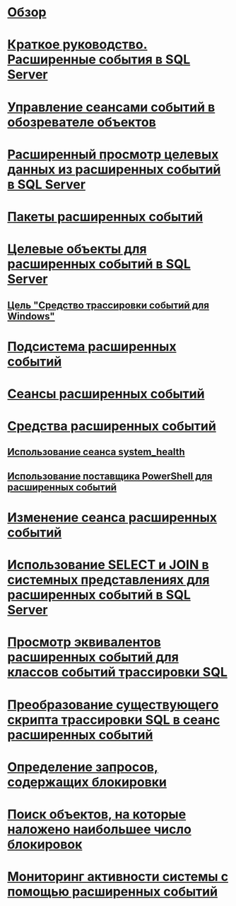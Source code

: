 # [Обзор](extended-events.md)  
# [Краткое руководство. Расширенные события в SQL Server](quick-start-extended-events-in-sql-server.md)  
# [Управление сеансами событий в обозревателе объектов](manage-event-sessions-in-the-object-explorer.md)  
# [Расширенный просмотр целевых данных из расширенных событий в SQL Server](advanced-viewing-of-target-data-from-extended-events-in-sql-server.md)  
# [Пакеты расширенных событий](sql-server-extended-events-packages.md)  
# [Целевые объекты для расширенных событий в SQL Server](targets-for-extended-events-in-sql-server.md)  
## [Цель "Средство трассировки событий для Windows"](event-tracing-for-windows-target.md)  
# [Подсистема расширенных событий](sql-server-extended-events-engine.md)  
# [Сеансы расширенных событий](sql-server-extended-events-sessions.md)  
# [Средства расширенных событий](extended-events-tools.md)  
## [Использование сеанса system_health](use-the-system-health-session.md)  
## [Использование поставщика PowerShell для расширенных событий](use-the-powershell-provider-for-extended-events.md)  
# [Изменение сеанса расширенных событий](alter-an-extended-events-session.md)  
# [Использование SELECT и JOIN в системных представлениях для расширенных событий в SQL Server](selects-and-joins-from-system-views-for-extended-events-in-sql-server.md)  
# [Просмотр эквивалентов расширенных событий для классов событий трассировки SQL](view-the-extended-events-equivalents-to-sql-trace-event-classes.md)  
# [Преобразование существующего скрипта трассировки SQL в сеанс расширенных событий](convert-an-existing-sql-trace-script-to-an-extended-events-session.md)  
# [Определение запросов, содержащих блокировки](determine-which-queries-are-holding-locks.md)  
# [Поиск объектов, на которые наложено наибольшее число блокировок](find-the-objects-that-have-the-most-locks-taken-on-them.md)  
# [Мониторинг активности системы с помощью расширенных событий](monitor-system-activity-using-extended-events.md)  
